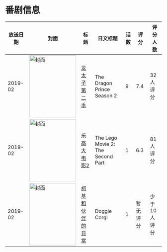 # 番剧信息

|放送日期|封面|标题|日文标题|话数|评分|评分人数|
|---|---|---|---|---|---|---|
|2019-02|<img src="//lain.bgm.tv/pic/cover/c/7e/a5/275392_JoqBq.jpg" alt="封面" style="width:150px;height:200px;object-fit:cover;">|[龙太子 第二季](https://bangumi.tv/subject/275392)|The Dragon Prince Season 2|9|7.4|32人评分|
|2019-02|<img src="//lain.bgm.tv/pic/cover/c/3d/6f/270083_RhSqh.jpg" alt="封面" style="width:150px;height:200px;object-fit:cover;">|[乐高大电影2](https://bangumi.tv/subject/270083)|The Lego Movie 2: The Second Part|1|6.3|81人评分|
|2019-02|<img src="//lain.bgm.tv/pic/cover/c/84/e5/337979_B0zSB.jpg" alt="封面" style="width:150px;height:200px;object-fit:cover;">|[柯基和伙伴的日常](https://bangumi.tv/subject/337979)|Doggie Corgi|1|暂无评分|少于10人评分|
